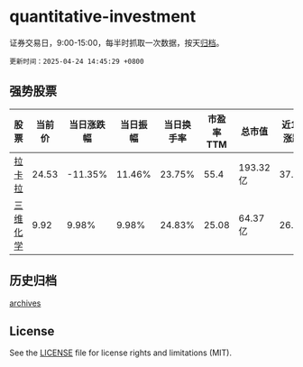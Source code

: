 # quantitative-investment

证券交易日，9:00-15:00，每半时抓取一次数据，按天[归档](archives)。

`更新时间：2025-04-24 14:45:29 +0800`

## 强势股票

|股票|当前价|当日涨跌幅|当日振幅|当日换手率|市盈率TTM|总市值|近10日涨跌幅|
|----|----|----|----|----|----|----|----|
|[拉卡拉](https://xueqiu.com/S/SZ300773)|24.53|-11.35%|11.46%|23.75%|55.4|193.32亿|37.42%|
|[三维化学](https://xueqiu.com/S/SZ002469)|9.92|9.98%|9.98%|24.83%|25.08|64.37亿|26.53%|

## 历史归档

[archives](archives)

## License

See the [LICENSE](LICENSE) file for license rights and limitations (MIT).